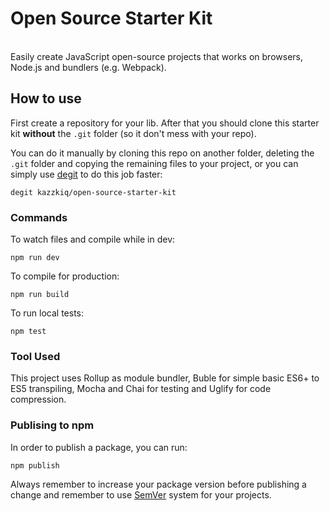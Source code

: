 <p align="center">
  <h1>Open Source Starter Kit</h1>
  <br>
  Easily create JavaScript open-source projects that works on browsers, Node.js and bundlers (e.g. Webpack).
</p>

## How to use

First create a repository for your lib. After that you should clone this starter kit **without** the `.git` folder (so it don't mess with your repo).

You can do it manually by cloning this repo on another folder, deleting the `.git` folder and copying the remaining files to your project, or you can simply use [degit](https://github.com/Rich-Harris/degit) to do this job faster:

```
degit kazzkiq/open-source-starter-kit
```

### Commands

To watch files and compile while in dev:

```
npm run dev
```

To compile for production:

```
npm run build
```

To run local tests:

```
npm test
```

### Tool Used

This project uses Rollup as module bundler, Buble for simple basic ES6+ to ES5 transpiling, Mocha and Chai for testing and Uglify for code compression.

### Publising to npm

In order to publish a package, you can run:

```
npm publish
```

Always remember to increase your package version before publishing a change and remember to use [SemVer](https://semver.org/) system for your projects.


